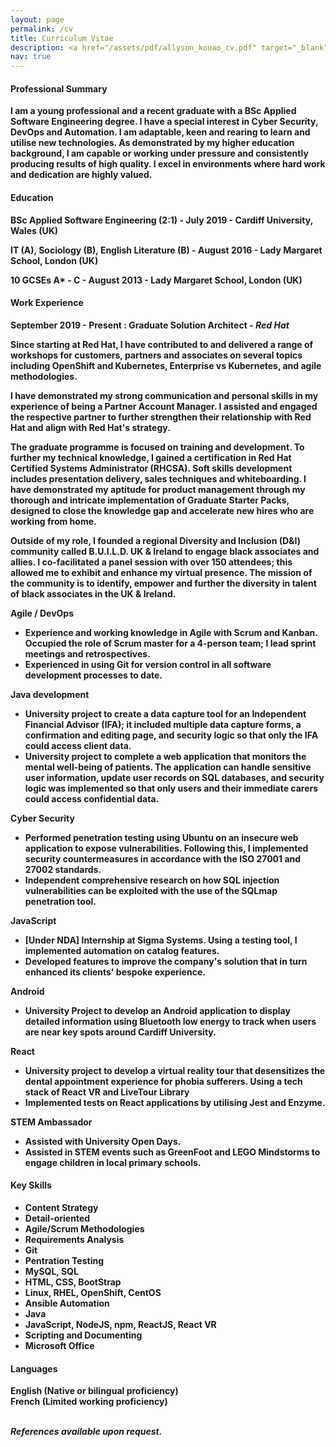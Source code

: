 ```yaml
---
layout: page
permalink: /cv
title: Curriculum Vitae
description: <a href="/assets/pdf/allyson_kouao_cv.pdf" target="_blank" title="pdf"><i class="fa fa-download" aria-hidden="true"></i> Download PDF Version</a>
nav: true
---
```


#### <strong>Professional Summary<strong>

<p>I am a young professional and a recent graduate with a BSc Applied Software Engineering degree. I have a special interest in Cyber Security, DevOps and Automation. I am adaptable, keen and rearing to learn and utilise new technologies. As demonstrated by my higher education background, I am capable or working under pressure and consistently producing results of high quality. I excel in environments where hard work and dedication are highly valued.</p>

#### <strong>Education</strong>

<strong> BSc Applied Software Engineering (2:1) </strong> - July 2019 - Cardiff University, Wales (UK) <br>

<strong> IT (A), Sociology (B), English Literature (B) </strong> - August 2016 - Lady Margaret School, London (UK) <br>

<strong> 10 GCSEs A* - C </strong> - August 2013 - Lady Margaret School, London (UK)

#### <strong>Work Experience</strong>

<strong>September 2019 - Present :</strong> Graduate Solution Architect - <em>Red Hat</em>

Since starting at Red Hat, I have contributed to and delivered a range of workshops for customers, partners and associates on several topics including OpenShift and Kubernetes, Enterprise vs Kubernetes, and agile methodologies.

I have demonstrated my strong communication and personal skills in my experience of being a Partner Account Manager. I assisted and engaged the respective partner to further strengthen their relationship with Red Hat and align with Red Hat's strategy.

The graduate programme is focused on training and development. To further my technical knowledge, I gained a certification in Red Hat Certified Systems Administrator (RHCSA). Soft skills development includes presentation delivery, sales techniques and whiteboarding. I have demonstrated my aptitude for product management through my thorough and intricate implementation of Graduate Starter Packs, designed to close the knowledge gap and accelerate new hires who are working from home.

Outside of my role, I founded a regional Diversity and Inclusion (D&I) community called B.U.I.L.D. UK & Ireland to engage black associates and allies. I co-facilitated a panel session with over 150 attendees; this allowed me to exhibit and enhance my virtual presence. The mission of the community is to identify, empower and further the diversity in talent of black associates in the UK & Ireland.

<strong>Agile / DevOps</strong>

- Experience and working knowledge in Agile with Scrum and Kanban. Occupied the role of Scrum master for a 4-person team; I lead sprint meetings and retrospectives.
- Experienced in using Git for version control in all software development processes to date.

<strong>Java development</strong>

- University project to create a data capture tool for an Independent Financial Advisor (IFA); it included multiple data capture forms, a confirmation and editing page, and security logic so that only the IFA could access client data.
- University project to complete a web application that monitors the mental well-being of patients. The application can handle sensitive user information, update user records on SQL databases, and security logic was implemented so that only users and their immediate carers could access confidential data.

<strong>Cyber Security</strong>

- Performed penetration testing using Ubuntu on an insecure web application to expose vulnerabilities. Following this, I implemented security countermeasures in accordance with the ISO 27001 and 27002 standards.
- Independent comprehensive research on how SQL injection vulnerabilities can be exploited with the use of the SQLmap penetration tool.

<strong>JavaScript</strong>

- [Under NDA] Internship at Sigma Systems. Using a testing tool, I implemented automation on catalog features.
- Developed features to improve the company's solution that in turn enhanced its clients' bespoke experience.

<strong>Android</strong>

- University Project to develop an Android application to display detailed information using Bluetooth low energy to track when users are near key spots around Cardiff University.

<strong>React</strong>
- University project to develop a virtual reality tour that desensitizes the dental appointment experience for phobia sufferers. Using a tech stack of React VR and LiveTour Library
- Implemented tests on React applications by utilising Jest and Enzyme.

<strong>STEM Ambassador</strong>

- Assisted with University Open Days.
- Assisted in STEM events such as GreenFoot and LEGO Mindstorms to engage children in local primary schools.

#### <strong>Key Skills</strong>

- Content Strategy 
- Detail-oriented
- Agile/Scrum Methodologies
- Requirements Analysis
- Git
- Pentration Testing
- MySQL, SQL
- HTML, CSS, BootStrap
- Linux, RHEL, OpenShift, CentOS
- Ansible Automation
- Java
- JavaScript, NodeJS, npm, ReactJS, React VR
- Scripting and Documenting
- Microsoft Office

#### <strong>Languages</strong>

English (Native or bilingual proficiency)<br>
French (Limited working proficiency)

<br>
<em>References available upon request.</em>


<a href="/assets/pdf/allyson_kouao_cv.pdf" target="_blank" title="pdf"><i class="fa fa-download" aria-hidden="true"></i></a>




